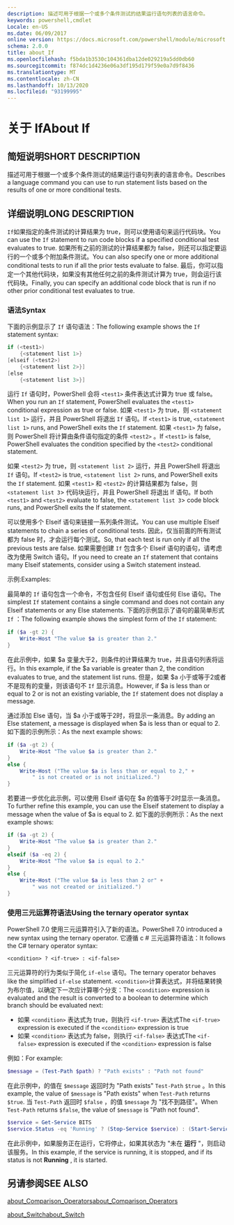 ```yaml
---
description: 描述可用于根据一个或多个条件测试的结果运行语句列表的语言命令。
keywords: powershell,cmdlet
Locale: en-US
ms.date: 06/09/2017
online version: https://docs.microsoft.com/powershell/module/microsoft.powershell.core/about/about_if?view=powershell-7&WT.mc_id=ps-gethelp
schema: 2.0.0
title: about_If
ms.openlocfilehash: f5bda1b3530c104361dba12de029219a5dd0db60
ms.sourcegitcommit: f874dc1d4236e06a3df195d179f59e0a7d9f8436
ms.translationtype: MT
ms.contentlocale: zh-CN
ms.lasthandoff: 10/13/2020
ms.locfileid: "93199995"
---
```

# <a name="about-if"></a><span data-ttu-id="2b815-104">关于 If</span><span class="sxs-lookup"><span data-stu-id="2b815-104">About If</span></span>

## <a name="short-description"></a><span data-ttu-id="2b815-105">简短说明</span><span class="sxs-lookup"><span data-stu-id="2b815-105">SHORT DESCRIPTION</span></span>
<span data-ttu-id="2b815-106">描述可用于根据一个或多个条件测试的结果运行语句列表的语言命令。</span><span class="sxs-lookup"><span data-stu-id="2b815-106">Describes a language command you can use to run statement lists based on the results of one or more conditional tests.</span></span>

## <a name="long-description"></a><span data-ttu-id="2b815-107">详细说明</span><span class="sxs-lookup"><span data-stu-id="2b815-107">LONG DESCRIPTION</span></span>

<span data-ttu-id="2b815-108">`If`如果指定的条件测试的计算结果为 true，则可以使用语句来运行代码块。</span><span class="sxs-lookup"><span data-stu-id="2b815-108">You can use the `If` statement to run code blocks if a specified conditional test evaluates to true.</span></span> <span data-ttu-id="2b815-109">如果所有之前的测试的计算结果都为 false，则还可以指定要运行的一个或多个附加条件测试。</span><span class="sxs-lookup"><span data-stu-id="2b815-109">You can also specify one or more additional conditional tests to run if all the prior tests evaluate to false.</span></span> <span data-ttu-id="2b815-110">最后，你可以指定一个其他代码块，如果没有其他任何之前的条件测试计算为 true，则会运行该代码块。</span><span class="sxs-lookup"><span data-stu-id="2b815-110">Finally, you can specify an additional code block that is run if no other prior conditional test evaluates to true.</span></span>

### <a name="syntax"></a><span data-ttu-id="2b815-111">语法</span><span class="sxs-lookup"><span data-stu-id="2b815-111">Syntax</span></span>

<span data-ttu-id="2b815-112">下面的示例显示了 `If` 语句语法：</span><span class="sxs-lookup"><span data-stu-id="2b815-112">The following example shows the `If` statement syntax:</span></span>

```powershell
if (<test1>)
    {<statement list 1>}
[elseif (<test2>)
    {<statement list 2>}]
[else
    {<statement list 3>}]
```

<span data-ttu-id="2b815-113">运行 `If` 语句时，PowerShell 会将 `<test1>` 条件表达式计算为 true 或 false。</span><span class="sxs-lookup"><span data-stu-id="2b815-113">When you run an `If` statement, PowerShell evaluates the `<test1>` conditional expression as true or false.</span></span> <span data-ttu-id="2b815-114">如果 `<test1>` 为 true，则 `<statement list 1>` 运行，并且 PowerShell 将退出 `If` 语句。</span><span class="sxs-lookup"><span data-stu-id="2b815-114">If `<test1>` is true, `<statement list 1>` runs, and PowerShell exits the `If` statement.</span></span> <span data-ttu-id="2b815-115">如果 `<test1>` 为 false，则 PowerShell 将计算由条件语句指定的条件 `<test2>` 。</span><span class="sxs-lookup"><span data-stu-id="2b815-115">If `<test1>` is false, PowerShell evaluates the condition specified by the `<test2>` conditional statement.</span></span>

<span data-ttu-id="2b815-116">如果 `<test2>` 为 true，则 `<statement list 2>` 运行，并且 PowerShell 将退出 `If` 语句。</span><span class="sxs-lookup"><span data-stu-id="2b815-116">If `<test2>` is true, `<statement list 2>` runs, and PowerShell exits the `If` statement.</span></span> <span data-ttu-id="2b815-117">如果 `<test1>` 和 `<test2>` 的计算结果都为 false，则 `<statement list 3`> 代码块运行，并且 PowerShell 将退出 If 语句。</span><span class="sxs-lookup"><span data-stu-id="2b815-117">If both `<test1>` and `<test2>` evaluate to false, the `<statement list 3`> code block runs, and PowerShell exits the If statement.</span></span>

<span data-ttu-id="2b815-118">可以使用多个 Elseif 语句来链接一系列条件测试。</span><span class="sxs-lookup"><span data-stu-id="2b815-118">You can use multiple Elseif statements to chain a series of conditional tests.</span></span> <span data-ttu-id="2b815-119">因此，仅当前面的所有测试都为 false 时，才会运行每个测试。</span><span class="sxs-lookup"><span data-stu-id="2b815-119">So, that each test is run only if all the previous tests are false.</span></span>
<span data-ttu-id="2b815-120">如果需要创建 `If` 包含多个 Elseif 语句的语句，请考虑改为使用 Switch 语句。</span><span class="sxs-lookup"><span data-stu-id="2b815-120">If you need to create an `If` statement that contains many Elseif statements, consider using a Switch statement instead.</span></span>

<span data-ttu-id="2b815-121">示例:</span><span class="sxs-lookup"><span data-stu-id="2b815-121">Examples:</span></span>

<span data-ttu-id="2b815-122">最简单的 `If` 语句包含一个命令，不包含任何 Elseif 语句或任何 Else 语句。</span><span class="sxs-lookup"><span data-stu-id="2b815-122">The simplest `If` statement contains a single command and does not contain any Elseif statements or any Else statements.</span></span> <span data-ttu-id="2b815-123">下面的示例显示了语句的最简单形式 `If` ：</span><span class="sxs-lookup"><span data-stu-id="2b815-123">The following example shows the simplest form of the `If` statement:</span></span>

```powershell
if ($a -gt 2) {
    Write-Host "The value $a is greater than 2."
}
```

<span data-ttu-id="2b815-124">在此示例中，如果 $a 变量大于2，则条件的计算结果为 true，并且语句列表将运行。</span><span class="sxs-lookup"><span data-stu-id="2b815-124">In this example, if the $a variable is greater than 2, the condition evaluates to true, and the statement list runs.</span></span> <span data-ttu-id="2b815-125">但是，如果 $a 小于或等于2或者不是现有的变量，则该语句不 `If` 显示消息。</span><span class="sxs-lookup"><span data-stu-id="2b815-125">However, if $a is less than or equal to 2 or is not an existing variable, the `If` statement does not display a message.</span></span>

<span data-ttu-id="2b815-126">通过添加 Else 语句，当 $a 小于或等于2时，将显示一条消息。</span><span class="sxs-lookup"><span data-stu-id="2b815-126">By adding an Else statement, a message is displayed when $a is less than or equal to 2.</span></span> <span data-ttu-id="2b815-127">如下面的示例所示：</span><span class="sxs-lookup"><span data-stu-id="2b815-127">As the next example shows:</span></span>

```powershell
if ($a -gt 2) {
    Write-Host "The value $a is greater than 2."
}
else {
    Write-Host ("The value $a is less than or equal to 2," +
        " is not created or is not initialized.")
}
```

<span data-ttu-id="2b815-128">若要进一步优化此示例，可以使用 Elseif 语句在 $a 的值等于2时显示一条消息。</span><span class="sxs-lookup"><span data-stu-id="2b815-128">To further refine this example, you can use the Elseif statement to display a message when the value of $a is equal to 2.</span></span> <span data-ttu-id="2b815-129">如下面的示例所示：</span><span class="sxs-lookup"><span data-stu-id="2b815-129">As the next example shows:</span></span>

```powershell
if ($a -gt 2) {
    Write-Host "The value $a is greater than 2."
}
elseif ($a -eq 2) {
    Write-Host "The value $a is equal to 2."
}
else {
    Write-Host ("The value $a is less than 2 or" +
        " was not created or initialized.")
}
```

### <a name="using-the-ternary-operator-syntax"></a><span data-ttu-id="2b815-130">使用三元运算符语法</span><span class="sxs-lookup"><span data-stu-id="2b815-130">Using the ternary operator syntax</span></span>

<span data-ttu-id="2b815-131">PowerShell 7.0 使用三元运算符引入了新的语法。</span><span class="sxs-lookup"><span data-stu-id="2b815-131">PowerShell 7.0 introduced a new syntax using the ternary operator.</span></span> <span data-ttu-id="2b815-132">它遵循 c # 三元运算符语法：</span><span class="sxs-lookup"><span data-stu-id="2b815-132">It follows the C# ternary operator syntax:</span></span>

```Syntax
<condition> ? <if-true> : <if-false>
```

<span data-ttu-id="2b815-133">三元运算符的行为类似于简化 `if-else` 语句。</span><span class="sxs-lookup"><span data-stu-id="2b815-133">The ternary operator behaves like the simplified `if-else` statement.</span></span> <span data-ttu-id="2b815-134">`<condition>`计算表达式，并将结果转换为布尔值，以确定下一次应计算哪个分支：</span><span class="sxs-lookup"><span data-stu-id="2b815-134">The `<condition>` expression is evaluated and the result is converted to a boolean to determine which branch should be evaluated next:</span></span>

- <span data-ttu-id="2b815-135">如果 `<condition>` 表达式为 true，则执行 `<if-true>` 表达式</span><span class="sxs-lookup"><span data-stu-id="2b815-135">The `<if-true>` expression is executed if the `<condition>` expression is true</span></span>
- <span data-ttu-id="2b815-136">如果 `<condition>` 表达式为 false，则执行 `<if-false>` 表达式</span><span class="sxs-lookup"><span data-stu-id="2b815-136">The `<if-false>` expression is executed if the `<condition>` expression is false</span></span>

<span data-ttu-id="2b815-137">例如：</span><span class="sxs-lookup"><span data-stu-id="2b815-137">For example:</span></span>

```powershell
$message = (Test-Path $path) ? "Path exists" : "Path not found"
```

<span data-ttu-id="2b815-138">在此示例中，的值在 `$message` 返回时为 "Path exists" `Test-Path` `$true` 。</span><span class="sxs-lookup"><span data-stu-id="2b815-138">In this example, the value of `$message` is "Path exists" when `Test-Path` returns `$true`.</span></span> <span data-ttu-id="2b815-139">当 `Test-Path` 返回时 `$false` ，的值 `$message` 为 "找不到路径"。</span><span class="sxs-lookup"><span data-stu-id="2b815-139">When `Test-Path` returns `$false`, the value of `$message` is "Path not found".</span></span>

```powershell
$service = Get-Service BITS
$service.Status -eq 'Running' ? (Stop-Service $service) : (Start-Service $service)
```

<span data-ttu-id="2b815-140">在此示例中，如果服务正在运行，它将停止，如果其状态为 "未在 **运行** "，则启动该服务。</span><span class="sxs-lookup"><span data-stu-id="2b815-140">In this example, if the service is running, it is stopped, and if its status is not **Running** , it is started.</span></span>

## <a name="see-also"></a><span data-ttu-id="2b815-141">另请参阅</span><span class="sxs-lookup"><span data-stu-id="2b815-141">SEE ALSO</span></span>

[<span data-ttu-id="2b815-142">about_Comparison_Operators</span><span class="sxs-lookup"><span data-stu-id="2b815-142">about_Comparison_Operators</span></span>](about_Comparison_Operators.md)

[<span data-ttu-id="2b815-143">about_Switch</span><span class="sxs-lookup"><span data-stu-id="2b815-143">about_Switch</span></span>](about_Switch.md)

